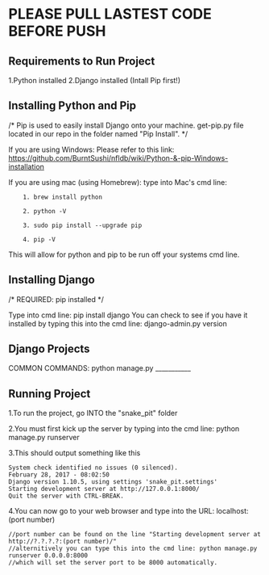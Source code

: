 PLEASE PULL LASTEST CODE BEFORE PUSH
====================================

Requirements to Run Project
---------------------------
1.Python installed
2.Django installed (Intall Pip first!)

Installing Python and Pip
-------------------------
/* Pip is used to easily install Django onto your machine. 
get-pip.py file located in our repo in the folder named "Pip Install". */

If you are using Windows:
	Please refer to this link: https://github.com/BurntSushi/nfldb/wiki/Python-&-pip-Windows-installation
	
If you are using mac (using Homebrew):
	type into Mac's cmd line: 
	
		1. brew install python
		
		2. python -V
		
		3. sudo pip install --upgrade pip
		
		4. pip -V

This will allow for python and pip to be run off your systems cmd line.

Installing Django
-----------------
/* REQUIRED: pip installed */

Type into cmd line: pip install django 
You can check to see if you have it installed by typing this into the cmd line: django-admin.py version

Django Projects
---------------
COMMON COMMANDS: python manage.py ___________

Running Project
---------------
1.To run the project, go INTO the "snake_pit" folder

2.You must first kick up the server by typing into the cmd line: python manage.py runserver

3.This should output something like this

	System check identified no issues (0 silenced).
	February 28, 2017 - 08:02:50
	Django version 1.10.5, using settings 'snake_pit.settings'
	Starting development server at http://127.0.0.1:8000/
	Quit the server with CTRL-BREAK.

4.You can now go to your web browser and type into the URL: localhost:(port number)

	//port number can be found on the line "Starting development server at http://?.?.?.?:(port number)/"
	//alternitively you can type this into the cmd line: python manage.py runserver 0.0.0.0:8000 
	//which will set the server port to be 8000 automatically. 

